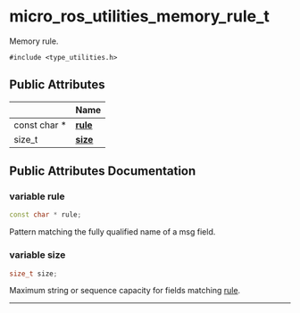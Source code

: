 # micro_ros_utilities_memory_rule_t

Memory rule. 


`#include <type_utilities.h>`

## Public Attributes

|                | Name           |
| -------------- | -------------- |
| const char * | **[rule](#variable-rule)**  |
| size_t | **[size](#variable-size)**  |

## Public Attributes Documentation

### variable rule

```cpp
const char * rule;
```


Pattern matching the fully qualified name of a msg field. 


### variable size

```cpp
size_t size;
```


Maximum string or sequence capacity for fields matching [rule](#variable-rule). 


-------------------------------